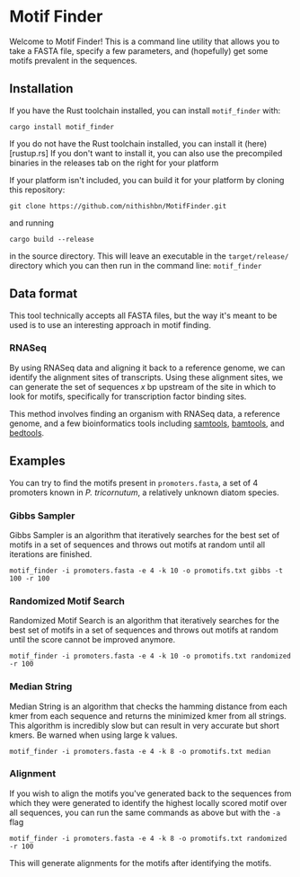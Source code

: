 # Motif Finder

Welcome to Motif Finder!
This is a command line utility that allows you to take a FASTA file, specify a few parameters, and (hopefully) get some motifs prevalent in the sequences.

## Installation

If you have the Rust toolchain installed, you can install `motif_finder` with:

`cargo install motif_finder`

If you do not have the Rust toolchain installed, you can install it (here)[rustup.rs]
If you don't want to install it, you can also use the precompiled binaries in the releases tab on the right for your platform

If your platform isn't included, you can build it for your platform by cloning this repository:

`git clone https://github.com/nithishbn/MotifFinder.git`

and running

`cargo build --release`

in the source directory.
This will leave an executable in the `target/release/` directory which you can then run in the command line:
`motif_finder`

## Data format

This tool technically accepts all FASTA files, but the way it's meant to be used is to use an interesting approach in motif finding.

### RNASeq

By using RNASeq data and aligning it back to a reference genome, we can identify the alignment sites of transcripts. Using these alignment sites, we can generate the set of sequences _x_ bp upstream of the site in which to look for motifs, specifically for transcription factor binding sites.

This method involves finding an organism with RNASeq data, a reference genome, and a few bioinformatics tools including [samtools](https://www.htslib.org/), [bamtools](https://github.com/pezmaster31/bamtools/wiki), and [bedtools](https://bedtools.readthedocs.io/en/latest/content/installation.html).

## Examples

You can try to find the motifs present in `promoters.fasta`, a set of 4 promoters known in _P. tricornutum_, a relatively unknown diatom species.

### Gibbs Sampler

Gibbs Sampler is an algorithm that iteratively searches for the best set of motifs in a set of sequences and throws out motifs at random until all iterations are finished.

`motif_finder -i promoters.fasta -e 4 -k 10 -o promotifs.txt gibbs -t 100 -r 100`

### Randomized Motif Search

Randomized Motif Search is an algorithm that iteratively searches for the best set of motifs in a set of sequences and throws out motifs at random until the score cannot be improved anymore.

`motif_finder -i promoters.fasta -e 4 -k 10 -o promotifs.txt randomized -r 100`

### Median String

Median String is an algorithm that checks the hamming distance from each kmer from each sequence and returns the minimized kmer from all strings. This algorithm is incredibly slow but can result in very accurate but short kmers.
Be warned when using large k values.

`motif_finder -i promoters.fasta -e 4 -k 8 -o promotifs.txt median`

### Alignment

If you wish to align the motifs you've generated back to the sequences from which they were generated to identify the highest locally scored motif over all sequences, you can run the same commands as above but with the `-a` flag

`motif_finder -i promoters.fasta -e 4 -k 8 -o promotifs.txt randomized -r 100`

This will generate alignments for the motifs after identifying the motifs.
